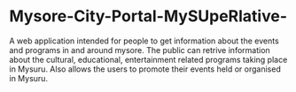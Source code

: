 # Mysore-City-Portal-MySUpeRlative-
A web application intended for people to get information about the events and programs in and around mysore. The public can retrive information about the cultural, educational, entertainment related programs taking place in Mysuru. Also allows the users to promote their events held or organised in Mysuru.
